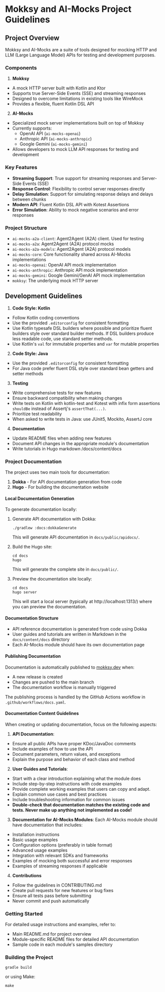 # Mokksy and AI-Mocks Project Guidelines

## Project Overview

Mokksy and AI-Mocks are a suite of tools designed for mocking HTTP and LLM (Large Language Model) APIs for testing and
development purposes.

### Components

1. **Mokksy**
  - A mock HTTP server built with Kotlin and Ktor
  - Supports true Server-Side Events (SSE) and streaming responses
  - Designed to overcome limitations in existing tools like WireMock
  - Provides a flexible, fluent Kotlin DSL API

2. **AI-Mocks**
  - Specialized mock server implementations built on top of Mokksy
  - Currently supports:
    - OpenAI API (`ai-mocks-openai`)
    - Anthropic API (`ai-mocks-anthropic`)
    - Google Gemini (`ai-mocks-gemini`)
  - Allows developers to mock LLM API responses for testing and development

### Key Features

- **Streaming Support**: True support for streaming responses and Server-Side Events (SSE)
- **Response Control**: Flexibility to control server responses directly
- **Delay Simulation**: Support for simulating response delays and delays between chunks
- **Modern API**: Fluent Kotlin DSL API with Kotest Assertions
- **Error Simulation**: Ability to mock negative scenarios and error responses

### Project Structure

- `ai-mocks-a2a-client`: Agent2Agent (A2A) client. Used for testing
- `ai-mocks-a2a`: Agent2Agent (A2A) protocol mocks
- `ai-mocks-a2a-models`: Agent2Agent (A2A) protocol models
- `ai-mocks-core`: Core functionality shared across AI-Mocks implementations
- `ai-mocks-openai`: OpenAI API mock implementation
- `ai-mocks-anthropic`: Anthropic API mock implementation
- `ai-mocks-gemini`: Google Gemini/GenAI API mock implementation
- `mokksy`: The underlying mock HTTP server

## Development Guidelines

1. **Code Style: Kotlin**
  - Follow Kotlin coding conventions
  - Use the provided `.editorconfig` for consistent formatting
  - Use Kotlin typesafe DSL builders where possible and prioritize fluent builders style over standard builder methods.
    If DSL builders produce less readable code, use standard setter methods.
  - Use Kotlin's `val` for immutable properties and `var` for mutable properties

2. **Code Style: Java**

- Use the provided `.editorconfig` for consistent formatting
- For Java code prefer fluent DSL style over standard bean getters and setter methods

3. **Testing**
  - Write comprehensive tests for new features
  - Ensure backward compatibility when making changes
  - Write tests on Kotlin with kotlin-test and Kotest with infix form assertions `shouldBe` instead of Assertj's
    `assertThat(...)`.
  - Prioritize test readability
  - When asked to write tests in Java: use JUnit5, Mockito, AssertJ core

4. **Documentation**
  - Update README files when adding new features
  - Document API changes in the appropriate module's documentation
- Write tutorials in Hugo markdown /docs/content/docs

### Project Documentation

The project uses two main tools for documentation:

1. **Dokka** - For API documentation generation from code
2. **Hugo** - For building the documentation website

#### Local Documentation Generation

To generate documentation locally:

1. Generate API documentation with Dokka:
   ```shell
   ./gradlew :docs:dokkaGenerate
   ```
   This will generate API documentation in `docs/public/apidocs/`.

2. Build the Hugo site:
   ```shell
   cd docs
   hugo
   ```
   This will generate the complete site in `docs/public/`.

3. Preview the documentation site locally:
   ```shell
   cd docs
   hugo server
   ```
   This will start a local server (typically at http://localhost:1313/) where you can preview the documentation.

#### Documentation Structure

- API reference documentation is generated from code using Dokka
- User guides and tutorials are written in Markdown in the `docs/content/docs` directory
- Each AI-Mocks module should have its own documentation page

#### Publishing Documentation

Documentation is automatically published to [mokksy.dev](https://mokksy.dev/) when:

- A new release is created
- Changes are pushed to the main branch
- The documentation workflow is manually triggered

The publishing process is handled by the GitHub Actions workflow in `.github/workflows/docs.yaml`.

#### Documentation Content Guidelines

When creating or updating documentation, focus on the following aspects:

1. **API Documentation**:
  - Ensure all public APIs have proper KDoc/JavaDoc comments
  - Include examples of how to use the API
  - Document parameters, return values, and exceptions
  - Explain the purpose and behavior of each class and method

2. **User Guides and Tutorials**:
  - Start with a clear introduction explaining what the module does
  - Include step-by-step instructions with code examples
  - Provide complete working examples that users can copy and adapt.
  - Explain common use cases and best practices
  - Include troubleshooting information for common issues
  - **Double-check that documentation matches the existing code and tests. Never make up anything not implemented as
    code!**

3. **Documentation for AI-Mocks Modules**:
   Each AI-Mocks module should have documentation that includes:
  - Installation instructions
  - Basic usage examples
  - Configuration options (preferably in table format)
  - Advanced usage examples
  - Integration with relevant SDKs and frameworks
  - Examples of mocking both successful and error responses
  - Examples of streaming responses if applicable

4. **Contributions**
  - Follow the guidelines in CONTRIBUTING.md
  - Create pull requests for new features or bug fixes
  - Ensure all tests pass before submitting
  - Never commit and push automatically

### Getting Started

For detailed usage instructions and examples, refer to:

- Main README.md for project overview
- Module-specific README files for detailed API documentation
- Sample code in each module's samples directory

### Building the Project

```shell
gradle build
```

or using Make:

```shell
make
```
